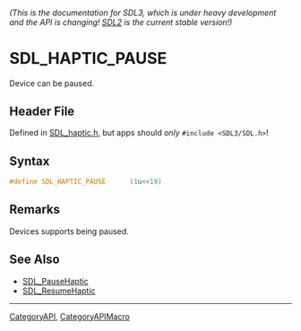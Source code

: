 ###### (This is the documentation for SDL3, which is under heavy development and the API is changing! [SDL2](https://wiki.libsdl.org/SDL2/) is the current stable version!)
# SDL_HAPTIC_PAUSE

Device can be paused.

## Header File

Defined in [SDL_haptic.h](https://github.com/libsdl-org/SDL/blob/main/include/SDL3/SDL_haptic.h), but apps should _only_ `#include <SDL3/SDL.h>`!

## Syntax

```c
#define SDL_HAPTIC_PAUSE      (1u<<19)
```

## Remarks

Devices supports being paused.

## See Also

* [SDL_PauseHaptic](SDL_PauseHaptic)
* [SDL_ResumeHaptic](SDL_ResumeHaptic)

----
[CategoryAPI](CategoryAPI), [CategoryAPIMacro](CategoryAPIMacro)

